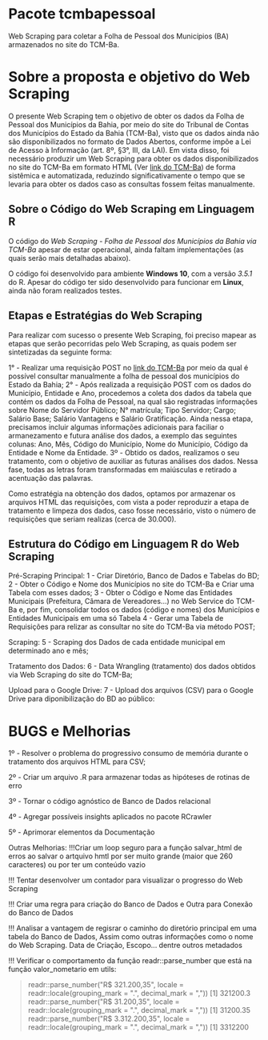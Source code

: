 # Pacote tcmbapessoal
Web Scraping para coletar a Folha de Pessoal dos Municípios (BA) armazenados no site do TCM-Ba.

# Sobre a proposta e objetivo do Web Scraping

O presente Web Scraping tem o objetivo de obter os dados da Folha de Pessoal dos Municípios da Bahia, por meio do site do Tribunal de Contas dos Municípios do Estado da Bahia (TCM-Ba), visto que os dados ainda não são disponibilizados no formato de Dados Abertos, conforme impõe a Lei de Acesso à Informação (art. 8º, §3°, III, da LAI). Em vista disso, foi necessário produzir um Web Scraping para obter os dados disponibilizados no site do TCM-Ba em formato HTML (Ver [link do TCM-Ba](http://www.tcm.ba.gov.br/portal-da-cidadania/pessoal/)) de forma sistêmica e automatizada, reduzindo significativamente o tempo que se levaria para obter os dados caso as consultas fossem feitas manualmente.


## Sobre o Código do Web Scraping em Linguagem R

O código do *Web Scraping - Folha de Pessoal dos Municípios da Bahia via TCM-Ba* apesar de estar operacional, ainda faltam implementações (as quais serão mais detalhadas abaixo).

O código foi desenvolvido para ambiente **Windows 10**, com a versão *3.5.1* do R. Apesar do código ter sido desenvolvido para funcionar em **Linux**, ainda não foram realizados testes.


## Etapas e Estratégias do Web Scraping

Para realizar com sucesso o presente Web Scraping, foi preciso mapear as etapas que serão pecorridas pelo Web Scraping, as quais podem ser sintetizadas da seguinte forma:

1° - Realizar uma requisição POST no [link do TCM-Ba](http://www.tcm.ba.gov.br/portal-da-cidadania/pessoal/) por meio da qual é possível consultar manualmente a folha de pessoal dos municípios do Estado da Bahia;
2° - Após realizada a requisição POST com os dados do Município, Entidade e Ano, procedemos a coleta dos dados da tabela que contém os dados da Folha de Pessoal, na qual são registradas informações sobre Nome do Servidor Público; N° matrícula; Tipo Servidor; Cargo; Salário Base; Salário Vantagens e Salário Gratificação. Ainda nessa etapa, precisamos incluir algumas informações adicionais para faciliar o armanezamento e futura análise dos dados, a exemplo das seguintes colunas: Ano, Mês, Código do Município, Nome do Município, Código da Entidade e Nome da Entidade.
3º - Obtido os dados, realizamos o seu tratamento, com o objetivo de auxiliar as futuras análises dos dados. Nessa fase, todas as letras foram transformadas em maiúsculas e retirado a acentuação das palavras.

Como estratégia na obtenção dos dados, optamos por armazenar os arquivos HTML das requisições, com vista a poder reproduzir a etapa de tratamento e limpeza dos dados, caso fosse necessário, visto o número de requisições que seriam realizas (cerca de 30.000).

## Estrutura do Código em Linguagem R do Web Scraping

Pré-Scraping Principal:
1 - Criar Diretório, Banco de Dados e Tabelas do BD;
2 - Obter o Código e Nome dos Municípios no site do TCM-Ba e Criar uma Tabela com esses dados;
3 - Obter o Código e Nome das Entidades Municipais (Prefeitura, Câmara de Vereadores...) no Web Service do TCM-Ba e, por fim, consolidar todos os dados (código e nomes) dos Municípios e Entidades Municipais em uma só Tabela
4 - Gerar uma Tabela de Requisições para relizar as consultar no site do TCM-Ba via método POST;

Scraping:
5 - Scraping dos Dados de cada entidade municipal em determinado ano e mês;

Tratamento dos Dados:
6 - Data Wrangling (tratamento) dos dados obtidos via Web Scraping do site do TCM-Ba;

Upload para o Google Drive:
7 - Upload dos arquivos (CSV) para o Google Drive para diponibilização do BD ao público:


# BUGS e Melhorias

1º - Resolver o problema do progressivo consumo de memória durante o tratamento dos arquivos HTML para CSV;

2º - Criar um arquivo .R para armazenar todas as hipóteses de rotinas de erro

3º - Tornar o código agnóstico de Banco de Dados relacional

4º - Agregar possíveis insights aplicados no pacote RCrawler

5º - Aprimorar elementos da Documentação

Outras Melhorias:
!!!Criar um loop seguro para a função salvar_html de erros ao salvar o artquivo hmtl por ser muito grande (maior que 260 caracteres) ou por ter um conteúdo vazio

!!! Tentar desenvolver um contador para visualizar o progresso do Web Scraping

!!! Criar uma regra para criação do Banco de Dados e Outra para Conexão do Banco de Dados

!!! Analisar a vantagem de regisrar o caminho do diretório principal em uma tabela do Banco de Dados,
Assim como outras informações como o nome do Web Scraping. Data de Criação, Escopo... dentre outros metadados

!!! Verificar o comportamento da função readr::parse_number que está na função valor_nometario em utils:
> readr::parse_number("R$ 321.200,35", locale = readr::locale(grouping_mark = ".", decimal_mark = ","))
[1] 321200.3
> readr::parse_number("R$ 31.200,35", locale = readr::locale(grouping_mark = ".", decimal_mark = ","))
[1] 31200.35
> readr::parse_number("R$ 3.312.200,35", locale = readr::locale(grouping_mark = ".", decimal_mark = ","))
[1] 3312200